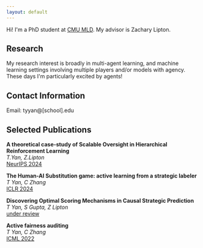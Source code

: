 ```yaml
---
layout: default
---
```


Hi! I'm a PhD student at [CMU MLD](https://www.ml.cmu.edu/). My advisor is Zachary Lipton.

## Research

My research interest is broadly in multi-agent learning, and machine learning settings involving multiple players and/or models with agency. These days I'm particularly excited by agents!

## Contact Information 

Email: tyyan@[school].edu

## Selected Publications 

**A theoretical case-study of Scalable Oversight in Hierarchical Reinforcement Learning**\
_T.Yan, Z.Lipton_\
[NeurIPS 2024]()

**The Human-AI Substitution game: active learning from a strategic labeler**\
_T Yan, C Zhang_\
[ICLR 2024](https://openreview.net/pdf?id=s5hSp7EdL3)

**Discovering Optimal Scoring Mechanisms in Causal Strategic Prediction**\
_T Yan, S Gupta, Z Lipton_\
[under review](https://arxiv.org/pdf/2302.06804)

**Active fairness auditing**\
_T Yan, C Zhang_\
[ICML 2022](https://proceedings.mlr.press/v162/yan22c/yan22c.pdf)

